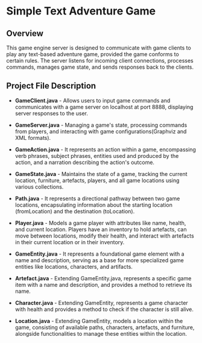 # Simple Text Adventure Game

## Overview
This game engine server is designed to communicate with game clients to play any text-based adventure game, provided the game conforms to certain rules. 
The server listens for incoming client connections, processes commands, manages game state, and sends responses back to the clients.

## Project File Description  
- **GameClient.java** - Allows users to input game commands and communicates with a game server on localhost at port 8888, displaying server responses to the user.
  
- **GameServer.java** - Managing a game's state, processing commands from players, and interacting with game configurations(Graphviz  and XML formats).
  
- **GameAction.java** - It represents an action within a game, encompassing verb phrases, subject phrases, entities used and produced by the action, and a narration describing the action's outcome.

- **GameState.java** - Maintains the state of a game, tracking the current location, furniture, artefacts, players, and all game locations using various collections.

- **Path.java** - It represents a directional pathway between two game locations, encapsulating information about the starting location (fromLocation) and the destination (toLocation).

- **Player.java** -  Models a game player with attributes like name, health, and current location. Players have an inventory to hold artefacts, can move between locations, modify their health, and interact with artefacts in their current location or in their inventory.
  
- **GameEntity.java** - It represents a foundational game element with a name and description, serving as a base for more specialized game entities like locations, characters, and artifacts.

- **Artefact.java** - Extending GameEntity.java, represents a specific game item with a name and description, and provides a method to retrieve its name.

- **Character.java** - Extending GameEntity, represents a game character with health and provides a method to check if the character is still alive.

- **Location.java** -  Extending GameEntity, models a location within the game, consisting of available paths, characters, artefacts, and furniture, alongside functionalities to manage these entities within the location.


